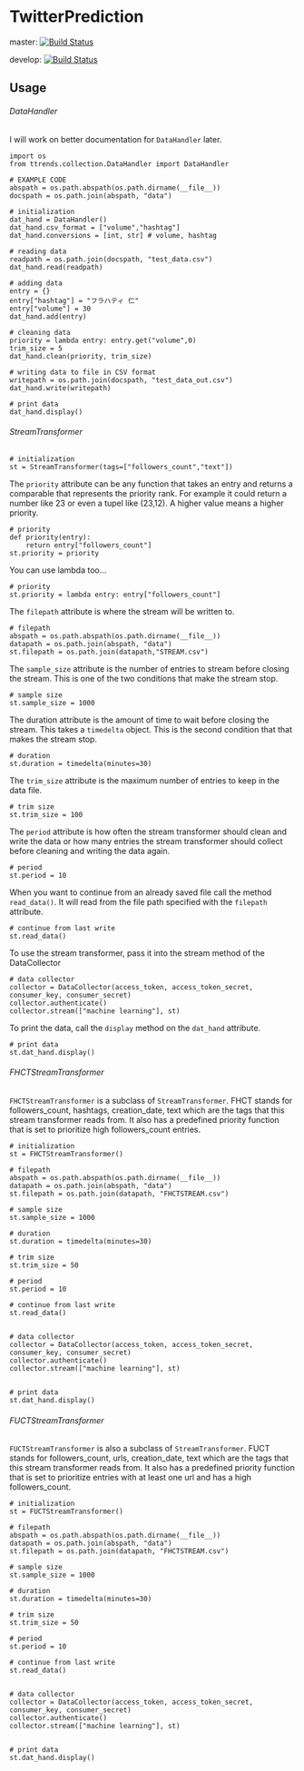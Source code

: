 # TwitterPrediction

master: [![Build Status](https://travis-ci.org/kobejean/TwitterPrediction.svg?branch=master)](https://travis-ci.org/kobejean/TwitterPrediction)

develop: [![Build Status](https://travis-ci.org/kobejean/TwitterPrediction.svg?branch=develop)](https://travis-ci.org/kobejean/TwitterPrediction)

## Usage

###### DataHandler

I will work on better documentation for `DataHandler` later.

    import os
    from ttrends.collection.DataHandler import DataHandler

    # EXAMPLE CODE
    abspath = os.path.abspath(os.path.dirname(__file__))
    docspath = os.path.join(abspath, "data")

    # initialization
    dat_hand = DataHandler()
    dat_hand.csv_format = ["volume","hashtag"]
    dat_hand.conversions = [int, str] # volume, hashtag

    # reading data
    readpath = os.path.join(docspath, "test_data.csv")
    dat_hand.read(readpath)

    # adding data
    entry = {}
    entry["hashtag"] = "フラハティ 仁"
    entry["volume"] = 30
    dat_hand.add(entry)

    # cleaning data
    priority = lambda entry: entry.get("volume",0)
    trim_size = 5
    dat_hand.clean(priority, trim_size)

    # writing data to file in CSV format
    writepath = os.path.join(docspath, "test_data_out.csv")
    dat_hand.write(writepath)

    # print data
    dat_hand.display()


###### StreamTransformer

    # initialization
    st = StreamTransformer(tags=["followers_count","text"])

The `priority` attribute can be any function that takes an entry and returns a comparable that represents the priority rank. For example it could return a number like 23 or even a tupel like (23,12). A higher value means a higher priority.

    # priority
    def priority(entry):
        return entry["followers_count"]
    st.priority = priority

You can use lambda too...

    # priority
    st.priority = lambda entry: entry["followers_count"]

The `filepath` attribute is where the stream will be written to.

    # filepath
    abspath = os.path.abspath(os.path.dirname(__file__))
    datapath = os.path.join(abspath, "data")
    st.filepath = os.path.join(datapath,"STREAM.csv")

The `sample_size` attribute is the number of entries to stream before closing the stream. This is one of the two conditions that make the stream stop.

    # sample size
    st.sample_size = 1000

The duration attribute is the amount of time to wait before closing the stream. This takes a `timedelta` object. This is the second condition that that makes the stream stop.

    # duration
    st.duration = timedelta(minutes=30)

The `trim_size` attribute is the maximum number of entries to keep in the data file.

    # trim size
    st.trim_size = 100

The `period` attribute is how often the stream transformer should clean and write the data or how many entries the stream transformer should collect before cleaning and writing the data again.

    # period
    st.period = 10

When you want to continue from an already saved file call the method `read_data()`. It will read from the file path specified with the `filepath` attribute.

    # continue from last write
    st.read_data()

To use the stream transformer, pass it into the stream method of the DataCollector

    # data collector
    collector = DataCollector(access_token, access_token_secret, consumer_key, consumer_secret)
    collector.authenticate()
    collector.stream(["machine learning"], st)

To print the data, call the `display` method on the `dat_hand` attribute.

    # print data
    st.dat_hand.display()

###### FHCTStreamTransformer
`FHCTStreamTransformer` is a subclass of `StreamTransformer`. FHCT stands for followers_count, hashtags, creation_date, text which are the tags that this stream transformer reads from. It also has a predefined priority function that is set to prioritize high followers_count entries.

    # initialization
    st = FHCTStreamTransformer()

    # filepath
    abspath = os.path.abspath(os.path.dirname(__file__))
    datapath = os.path.join(abspath, "data")
    st.filepath = os.path.join(datapath, "FHCTSTREAM.csv")

    # sample size
    st.sample_size = 1000

    # duration
    st.duration = timedelta(minutes=30)

    # trim size
    st.trim_size = 50

    # period
    st.period = 10

    # continue from last write
    st.read_data()


    # data collector
    collector = DataCollector(access_token, access_token_secret, consumer_key, consumer_secret)
    collector.authenticate()
    collector.stream(["machine learning"], st)


    # print data
    st.dat_hand.display()

###### FUCTStreamTransformer
`FUCTStreamTransformer` is also a subclass of `StreamTransformer`. FUCT stands for followers_count, urls, creation_date, text which are the tags that this stream transformer reads from. It also has a predefined priority function that is set to prioritize entries with at least one url and has a high followers_count.

    # initialization
    st = FUCTStreamTransformer()

    # filepath
    abspath = os.path.abspath(os.path.dirname(__file__))
    datapath = os.path.join(abspath, "data")
    st.filepath = os.path.join(datapath, "FHCTSTREAM.csv")

    # sample size
    st.sample_size = 1000

    # duration
    st.duration = timedelta(minutes=30)

    # trim size
    st.trim_size = 50

    # period
    st.period = 10

    # continue from last write
    st.read_data()


    # data collector
    collector = DataCollector(access_token, access_token_secret, consumer_key, consumer_secret)
    collector.authenticate()
    collector.stream(["machine learning"], st)


    # print data
    st.dat_hand.display()
